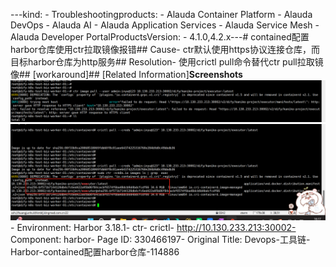 ---kind:   - Troubleshootingproducts:    - Alauda Container Platform   - Alauda DevOps   - Alauda AI   - Alauda Application Services   - Alauda Service Mesh   - Alauda Developer PortalProductsVersion:   - 4.1.0,4.2.x---<!-- A type of document that involves encountering a fault, diag...it, performing root cause analysis, and providing solutions. --># contained配置harbor仓库使用ctr拉取镜像报错## Cause- ctr默认使用https协议连接仓库，而目标harbor仓库为http服务## Resolution- 使用crictl pull命令替代ctr pull拉取镜像## [workaround]## [Related Information]**Screenshots**![](assets/devops-gong-ju-lian-harbor-containedpei-zhi-harborcang-ku-114886/mceclip0_1754900698011_2s57o.png)![](assets/devops-gong-ju-lian-harbor-containedpei-zhi-harborcang-ku-114886/mceclip1_1754901101039_n7spo.png)- Environment: Harbor 3.18.1- ctr- crictl- http://10.130.233.213:30002- Component: harbor- Page ID: 330466197- Original Title: Devops-工具链-Harbor-contained配置harbor仓库-114886